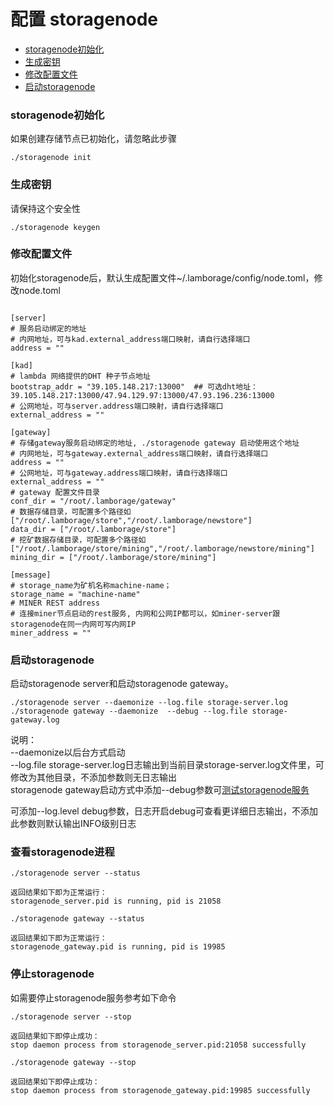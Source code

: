 # 配置 storagenode 
* [storagenode初始化](#storagenode初始化)
* [生成密钥](#生成密钥)
* [修改配置文件](#修改配置文件)
* [启动storagenode](#启动storagenode)


### storagenode初始化

如果创建存储节点已初始化，请忽略此步骤

```
./storagenode init 
```

### 生成密钥
请保持这个安全性
```
./storagenode keygen
```
### 修改配置文件
初始化storagenode后，默认生成配置文件~/.lamborage/config/node.toml，修改node.toml


```

[server]
# 服务启动绑定的地址
# 内网地址，可与kad.external_address端口映射，请自行选择端口
address = ""  

[kad]
# lambda 网络提供的DHT 种子节点地址
bootstrap_addr = "39.105.148.217:13000"  ## 可选dht地址：39.105.148.217:13000/47.94.129.97:13000/47.93.196.236:13000
# 公网地址，可与server.address端口映射，请自行选择端口
external_address = ""

[gateway]
# 存储gateway服务启动绑定的地址, ./storagenode gateway 启动使用这个地址
# 内网地址，可与gateway.external_address端口映射，请自行选择端口
address = ""
# 公网地址，可与gateway.address端口映射，请自行选择端口
external_address = "" 
# gateway 配置文件目录
conf_dir = "/root/.lamborage/gateway"
# 数据存储目录，可配置多个路径如["/root/.lamborage/store","/root/.lamborage/newstore"]
data_dir = ["/root/.lamborage/store"]
# 挖矿数据存储目录，可配置多个路径如["/root/.lamborage/store/mining","/root/.lamborage/newstore/mining"]
mining_dir = ["/root/.lamborage/store/mining"]

[message]
# storage_name为矿机名称machine-name；
storage_name = "machine-name" 
# MINER REST address
# 连接miner节点启动的rest服务, 内网和公网IP都可以，如miner-server跟storagenode在同一内网可写内网IP
miner_address = "" 
```

### 启动storagenode

启动storagenode server和启动storagenode gateway。
```
./storagenode server --daemonize --log.file storage-server.log
./storagenode gateway --daemonize  --debug --log.file storage-gateway.log
```
说明：  
--daemonize以后台方式启动   
--log.file storage-server.log日志输出到当前目录storage-server.log文件里，可修改为其他目录，不添加参数则无日志输出  
storagenode gateway启动方式中添加--debug参数可[测试storagenode服务](./测试网0.4.0Miner接入教程.md#3测试storagenode服务)  

可添加--log.level debug参数，日志开启debug可查看更详细日志输出，不添加此参数则默认输出INFO级别日志 


### 查看storagenode进程
```
./storagenode server --status
```
```
返回结果如下即为正常运行：
storagenode_server.pid is running, pid is 21058
```
```
./storagenode gateway --status
```
```
返回结果如下即为正常运行：
storagenode_gateway.pid is running, pid is 19985
```


### 停止storagenode
如需要停止storagenode服务参考如下命令

```
./storagenode server --stop
```
```
返回结果如下即停止成功：
stop daemon process from storagenode_server.pid:21058 successfully
```
```
./storagenode gateway --stop
```
```
返回结果如下即停止成功：
stop daemon process from storagenode_gateway.pid:19985 successfully
```


